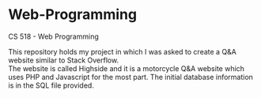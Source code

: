 # Web-Programming
CS 518 - Web Programming
  
This repository holds my project in which I was asked to create a Q&A website similar to Stack Overflow.  
The website is called Highside and it is a motorcycle Q&A website which uses PHP and Javascript for the most part. 
The initial database information is in the SQL file provided.
